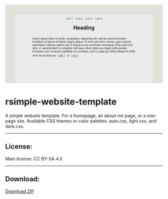 
<!--https://stackoverflow.com/questions/61071158/add-image-with-link-in-githubs-readme-md#-->
[![banner](/img/github-banner-settings.png)](/img/screenshot.png)

# rsimple-website-template

A simple website template. For a homepage, an about me page, or a one-page site. Available CSS themes or color palettes: auto.css, light.css, and dark.css.
  
---
   
## License:  
Main license: CC BY-SA 4.0  
  
---  
  
## Download:
  
[Download ZIP](https://github.com/irvirty/simple-website-template/archive/refs/heads/main.zip)
  
<!--
---  
   
## GitHub Explore, topics:
[HTML](https://github.com/topics/HTML),
[CSS](https://github.com/topics/CSS),
[Website](https://github.com/topics/website),
[Cloudflare Pages](https://github.com/topics/cloudflare-pages),
[Website template](https://github.com/topics/website-template), 
-->
